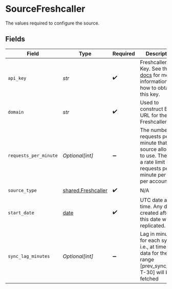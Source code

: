 # SourceFreshcaller

The values required to configure the source.


## Fields

| Field                                                                                                                                                     | Type                                                                                                                                                      | Required                                                                                                                                                  | Description                                                                                                                                               | Example                                                                                                                                                   |
| --------------------------------------------------------------------------------------------------------------------------------------------------------- | --------------------------------------------------------------------------------------------------------------------------------------------------------- | --------------------------------------------------------------------------------------------------------------------------------------------------------- | --------------------------------------------------------------------------------------------------------------------------------------------------------- | --------------------------------------------------------------------------------------------------------------------------------------------------------- |
| `api_key`                                                                                                                                                 | *str*                                                                                                                                                     | :heavy_check_mark:                                                                                                                                        | Freshcaller API Key. See the <a href="https://docs.airbyte.com/integrations/sources/freshcaller">docs</a> for more information on how to obtain this key. |                                                                                                                                                           |
| `domain`                                                                                                                                                  | *str*                                                                                                                                                     | :heavy_check_mark:                                                                                                                                        | Used to construct Base URL for the Freshcaller APIs                                                                                                       | snaptravel                                                                                                                                                |
| `requests_per_minute`                                                                                                                                     | *Optional[int]*                                                                                                                                           | :heavy_minus_sign:                                                                                                                                        | The number of requests per minute that this source allowed to use. There is a rate limit of 50 requests per minute per app per account.                   |                                                                                                                                                           |
| `source_type`                                                                                                                                             | [shared.Freshcaller](../../models/shared/freshcaller.md)                                                                                                  | :heavy_check_mark:                                                                                                                                        | N/A                                                                                                                                                       |                                                                                                                                                           |
| `start_date`                                                                                                                                              | [date](https://docs.python.org/3/library/datetime.html#date-objects)                                                                                      | :heavy_check_mark:                                                                                                                                        | UTC date and time. Any data created after this date will be replicated.                                                                                   | 2022-01-01T12:00:00Z                                                                                                                                      |
| `sync_lag_minutes`                                                                                                                                        | *Optional[int]*                                                                                                                                           | :heavy_minus_sign:                                                                                                                                        | Lag in minutes for each sync, i.e., at time T, data for the time range [prev_sync_time, T-30] will be fetched                                             |                                                                                                                                                           |